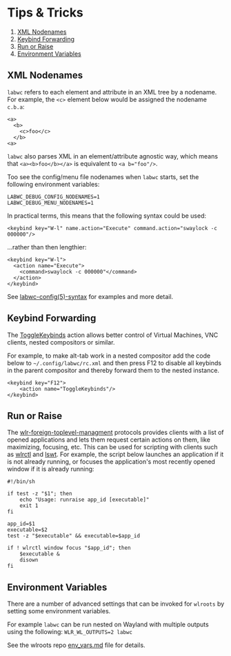 # Tips & Tricks

1. [XML Nodenames](#xml-nodenames)
2. [Keybind Forwarding](#keybind-forwarding)
3. [Run or Raise](#run-or-raise)
3. [Environment Variables](#environment-variables)

## XML Nodenames

`labwc` refers to each element and attribute in an XML tree by a nodename.  For
example, the `<c>` element below would be assigned the nodename `c.b.a`:

```
<a>
  <b>
    <c>foo</c>
  </b>
<a>
```

`labwc` also parses XML in an element/attribute agnostic way, which means that
`<a><b>foo</b></a>` is equivalent to `<a b="foo"/>`.

Too see the config/menu file nodenames when `labwc` starts, set the following
environment variables:

```
LABWC_DEBUG_CONFIG_NODENAMES=1
LABWC_DEBUG_MENU_NODENAMES=1
```

In practical terms, this means that the following syntax could be used:

```
<keybind key="W-l" name.action="Execute" command.action="swaylock -c 000000"/>
```

...rather than then lengthier:

```
<keybind key="W-l">
  <action name="Execute">
    <command>swaylock -c 000000"</command>
  </action>
</keybind>
```

See [labwc-config(5)-syntax] for examples and more detail.

[labwc-config(5)-syntax]: https://labwc.github.io/labwc-config.5.html#syntax

## Keybind Forwarding

The [ToggleKeybinds] action allows better control of Virtual Machines, VNC
clients, nested compositors or similar.

For example, to make alt-tab work in a nested compositor add the code below to
`~/.config/labwc/rc.xml` and then press F12 to disable all keybinds in the
parent compositor and thereby forward them to the nested instance.

```
<keybind key="F12">
	<action name="ToggleKeybinds"/>
</keybind>
```

[ToggleKeybinds]: https://labwc.github.io/labwc-actions.5.html#entry_action_name=togglekeybinds

## Run or Raise

The [wlr-foreign-toplevel-managment] protocols provides clients with a list of
opened applications and lets them request certain actions on them, like
maximizing, focusing, etc. This can be used for scripting with clients such as
[wlrctl] and [lswt]. For example, the script below launches an application
if it is not already running, or focuses the application's most recently opened
window if it is already running:

```
#!/bin/sh

if test -z "$1"; then
	echo "Usage: runraise app_id [executable]"
	exit 1
fi

app_id=$1
executable=$2
test -z "$executable" && executable=$app_id

if ! wlrctl window focus "$app_id"; then
	$executable &
	disown
fi
```

[wlrctl]: https://git.sr.ht/~brocellous/wlrctl
[lswt]: https://sr.ht/~leon_plickat/lswt/
[wlr-foreign-toplevel-managment]: https://wayland.app/protocols/wlr-foreign-toplevel-management-unstable-v1

## Environment Variables

There are a number of advanced settings that can be invoked for `wlroots` by
setting some environment variables.

For example `labwc` can be run nested on Wayland with multiple outputs using
the following: `WLR_WL_OUTPUTS=2 labwc`

See the wlroots repo [env_vars.md] file for details.

[env_vars.md]: https://gitlab.freedesktop.org/wlroots/wlroots/-/blob/master/docs/env_vars.md

